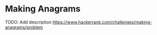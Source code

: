 # Making Anagrams
TODO: Add description
https://www.hackerrank.com/challenges/making-anagrams/problem
